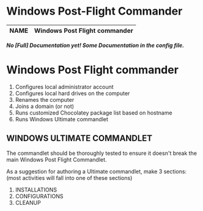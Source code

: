 # Windows Post-Flight Commander


| NAME       | Windows Post Flight commander |
| :--------- | :---------------------------- |


***No [Full] Documentation yet! Some Documentation in the config file.***


# Windows Post Flight commander
1.	Configures local administrator account
2.	Configures local hard drives on the computer
3.	Renames the computer
4.	Joins a domain (or not)
5.	Runs customized Chocolatey package list based on hostname
6.	Runs Windows Ultimate commandlet


## WINDOWS ULTIMATE COMMANDLET

The commandlet should be thoroughly tested to ensure it doesn't break the main Windows Post Flight Commandlet.

As a suggestion for authoring a Ultimate commandlet, make 3 sections:
(most activities will fall into one of these sections)

1.	INSTALLATIONS
2.	CONFIGURATIONS
3.	CLEANUP

